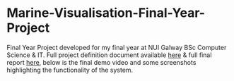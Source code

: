 # Marine-Visualisation-Final-Year-Project
Final Year Project developed for my final year at NUI Galway BSc Computer Science & IT. Full project definition document available [here]() & full final report [here](),
below is the final demo video and some screenshots highlighting the functionality of the system.
![]()
